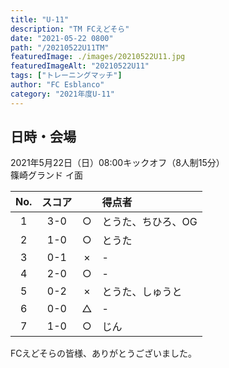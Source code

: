 ```yaml
---
title: "U-11"
description: "TM FCえどそら"
date: "2021-05-22 0800"
path: "/20210522U11TM"
featuredImage: ./images/20210522U11.jpg
featuredImageAlt: "20210522U11"
tags: ["トレーニングマッチ"]
author: "FC Esblanco"
category: "2021年度U-11"
---
```


## 日時・会場

2021年5月22日（日）08:00キックオフ（8人制15分）  
篠崎グランド イ面

| No.| スコア |   | 得点者  |
|:--:|:------:|:-:|:--------|
| 1  | 3-0    | ○ |とうた、ちひろ、OG  |
| 2  | 1-0    | ○ |とうた       |
| 3  | 0-1    | × |-   |
| 4  | 2-0    | ○ |-       |
| 5  | 0-2    | × |とうた、しゅうと   |
| 6  | 0-0    | △ |-       |
| 7  | 1-0    | ○ |じん       |



FCえどそらの皆様、ありがとうございました。
